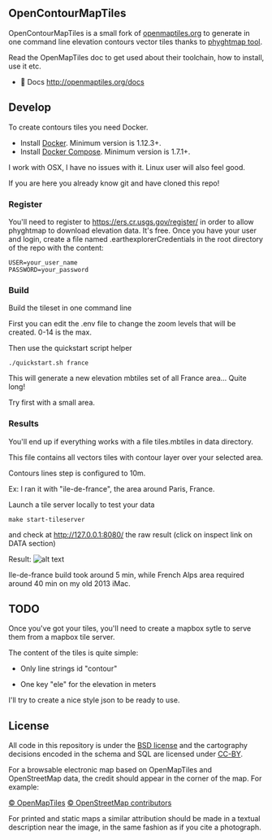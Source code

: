 ## OpenContourMapTiles 

OpenContourMapTiles is a small fork of [openmaptiles.org](http://openmaptiles.org/) to generate in one command line elevation contours vector tiles
thanks to [phyghtmap tool](http://katze.tfiu.de/projects/phyghtmap/).

Read the OpenMapTiles doc to get used about their toolchain, how to install, use it etc.

- :link: Docs http://openmaptiles.org/docs

## Develop

To create contours tiles you need Docker.
- Install [Docker](https://docs.docker.com/engine/installation/). Minimum version is 1.12.3+.
- Install [Docker Compose](https://docs.docker.com/compose/install/). Minimum version is 1.7.1+.

I work with OSX, I have no issues with it. Linux user will also feel good.

If you are here you already know git and have cloned this repo!

### Register

You'll need to register to https://ers.cr.usgs.gov/register/ in order to allow phyghtmap to download elevation data. It's free.
Once you have your user and login, create a file named .earthexplorerCredentials  in the root directory of the repo with the content:

```
USER=your_user_name
PASSWORD=your_password
``` 

### Build

Build the tileset in one command line

First you can edit the .env file to change the zoom levels that will be created. 0-14 is the max.

Then use the quickstart script helper

```
./quickstart.sh france
```

This will generate a new elevation mbtiles set of all France area... Quite long!

Try first with a small area.

### Results

You'll end up if everything works with a file tiles.mbtiles in data directory.

This file contains all vectors tiles with contour layer over your selected area.

Contours lines step is configured to 10m. 

Ex: I ran it with "ile-de-france", the area around Paris, France.

Launch a tile server locally to test your data

```
make start-tileserver
```

and check at http://127.0.0.1:8080/ the raw result (click on inspect link on DATA section)

Result:
![alt text](https://raw.githubusercontent.com/RomainQuidet/openmaptiles/contours/ile-de-france.png "ile-de-france raw elevation contours")

Ile-de-france build took around 5 min, while French Alps area required around 40 min on my old 2013 iMac.

## TODO

Once you've got your tiles, you'll need to create a mapbox sytle to serve them from a mapbox tile server.

The content of the tiles is quite simple:

- Only line strings id "contour"

- One key "ele" for the elevation in meters

I'll try to create a nice style json to be ready to use.

## License

All code in this repository is under the [BSD license](./LICENSE.md) and the cartography decisions encoded in the schema and SQL are licensed under [CC-BY](./LICENSE.md).

For a browsable electronic map based on OpenMapTiles and OpenStreetMap data, the
credit should appear in the corner of the map. For example:

[© OpenMapTiles](http://openmaptiles.org/) [© OpenStreetMap contributors](http://www.openstreetmap.org/copyright)

For printed and static maps a similar attribution should be made in a textual
description near the image, in the same fashion as if you cite a photograph.

